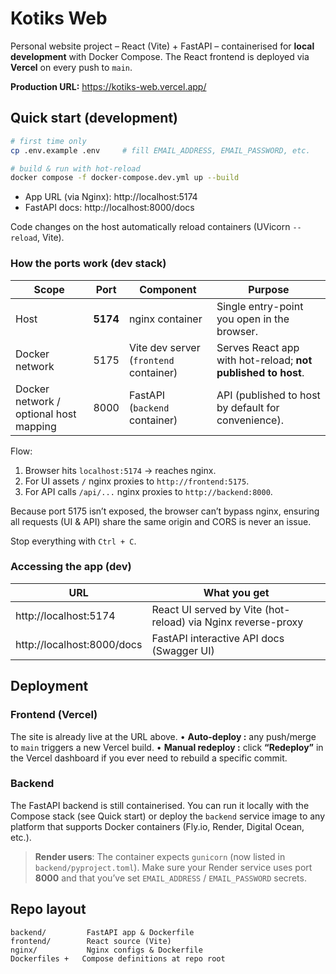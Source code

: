 # Kotiks Web

Personal website project – React (Vite) + FastAPI – containerised for **local development** with Docker Compose. The React frontend is deployed via **Vercel** on every push to `main`.

**Production URL:** https://kotiks-web.vercel.app/

## Quick start (development)

```bash
# first time only
cp .env.example .env     # fill EMAIL_ADDRESS, EMAIL_PASSWORD, etc.

# build & run with hot-reload
docker compose -f docker-compose.dev.yml up --build
```

* App URL (via Nginx):   http://localhost:5174
* FastAPI docs:          http://localhost:8000/docs

Code changes on the host automatically reload containers (UVicorn `--reload`, Vite).

### How the ports work (dev stack)

| Scope | Port | Component | Purpose |
|-------|------|-----------|---------|
| Host  | **5174** | nginx container | Single entry-point you open in the browser. |
| Docker network | 5175 | Vite dev server (`frontend` container) | Serves React app with hot-reload; **not published to host**. |
| Docker network / optional host mapping | 8000 | FastAPI (`backend` container) | API (published to host by default for convenience). |

Flow:
1. Browser hits `localhost:5174` → reaches nginx.
2. For UI assets `/` nginx proxies to `http://frontend:5175`.
3. For API calls `/api/...` nginx proxies to `http://backend:8000`.

Because port 5175 isn’t exposed, the browser can’t bypass nginx, ensuring all requests (UI & API) share the same origin and CORS is never an issue.

Stop everything with `Ctrl + C`.

### Accessing the app (dev)

| URL | What you get |
|-----|---------------|
| http://localhost:5174 | React UI served by Vite (hot-reload) via Nginx reverse-proxy |
| http://localhost:8000/docs | FastAPI interactive API docs (Swagger UI) |

## Deployment

### Frontend (Vercel)

The site is already live at the URL above.
• **Auto-deploy :** any push/merge to `main` triggers a new Vercel build.
• **Manual redeploy :** click **“Redeploy”** in the Vercel dashboard if you ever need to rebuild a specific commit.

### Backend

The FastAPI backend is still containerised. You can run it locally with the Compose stack (see Quick start) or deploy the `backend` service image to any platform that supports Docker containers (Fly.io, Render, Digital Ocean, etc.).

> **Render users**: The container expects `gunicorn` (now listed in `backend/pyproject.toml`). Make sure your Render service uses port **8000** and that you’ve set `EMAIL_ADDRESS` / `EMAIL_PASSWORD` secrets.

## Repo layout

```
backend/         FastAPI app & Dockerfile
frontend/        React source (Vite)
nginx/           Nginx configs & Dockerfile
Dockerfiles +   Compose definitions at repo root
```
